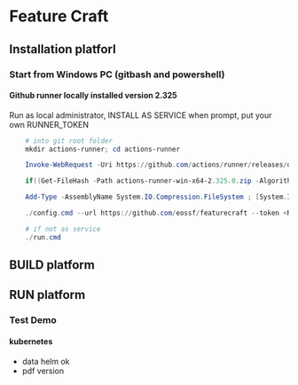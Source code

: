 # Feature Craft

## Installation platforl

### Start from Windows PC (gitbash and powershell)

#### Github runner locally installed version 2.325

Run as local administrator, INSTALL AS SERVICE when prompt, put your own RUNNER_TOKEN

```powershell
    # into git root folder
    mkdir actions-runner; cd actions-runner

    Invoke-WebRequest -Uri https://github.com/actions/runner/releases/download/v2.325.0/actions-runner-win-x64-2.325.0.zip -OutFile actions-runner-win-x64-2.325.0.zip

    if((Get-FileHash -Path actions-runner-win-x64-2.325.0.zip -Algorithm SHA256).Hash.ToUpper() -ne '8601aa56828c084b29bdfda574af1fcde0943ce275fdbafb3e6d4a8611245b1b'.ToUpper()){ throw 'Computed checksum did not match' }

    Add-Type -AssemblyName System.IO.Compression.FileSystem ; [System.IO.Compression.ZipFile]::ExtractToDirectory("$PWD/actions-runner-win-x64-2.325.0.zip", "$PWD")

    ./config.cmd --url https://github.com/eossf/featurecraft --token <RUNNER_TOKEN>

    # if not as service
    ./run.cmd
```

## BUILD platform



## RUN platform



### Test Demo 

#### kubernetes
 - data helm ok
 - pdf version 

